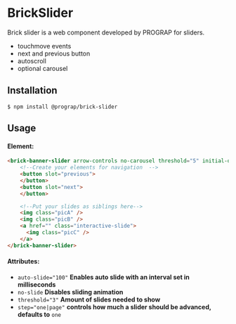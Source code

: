 # BrickSlider

Brick slider is a web component developed by PROGRAP for sliders.

+ touchmove events
+ next and previous button
+ autoscroll
+ optional carousel

## Installation

`$ npm install @prograp/brick-slider`


## Usage
#### Element:
``` html
<brick-banner-slider arrow-controls no-carousel threshold="5" initial-offset="0">
    <!--Create your elements for navigation  -->
    <button slot="previous">
    </button>
    <button slot="next">
    </button>

    <!--Put your slides as siblings here-->
    <img class="picA" />
    <img class="picB" />
    <a href="" class="interactive-slide">
      <img class="picC" />
    </a>
</brick-banner-slider>
```
#### Attributes:
+ `auto-slide="100"` **Enables auto slide with an interval set in milliseconds**
+ `no-slide` **Disables sliding animation**
+ `threshold="3"` **Amount of slides needed to show**
+ `step="one|page"` **controls how much a slider should be advanced, defaults to** `one`
